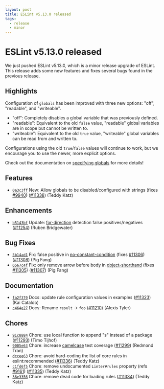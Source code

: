 ```yaml
---
layout: post
title: ESLint v5.13.0 released
tags:
  - release
  - minor
---
```

# ESLint v5.13.0 released

We just pushed ESLint v5.13.0, which is a minor release upgrade of ESLint. This release adds some new features and fixes several bugs found in the previous release.

## Highlights

Configuration of `globals` has been improved with three new options: "off", "readable", and "writeable".

- "off": Completely disables a global variable that was previously defined.
- "readable": Equivalent to the old `false` value, "readable" global variables are in scope but cannot be written to.
- "writeable": Equivalent to the old `true` value, "writeable" global variables can be read from and written to.

Configurations using the old `true`/`false` values will continue to work, but we encourage you to use the newer, more explicit options.

Check out the documentation on [specifying globals](https://eslint.org/docs/user-guide/configuring#specifying-globals) for more details!




## Features


* [`0a3c3ff`](https://github.com/eslint/eslint/commit/0a3c3ff1d91e8f39943efc4a7d2bf6927d68d37e) New: Allow globals to be disabled/configured with strings (fixes [#9940](https://github.com/eslint/eslint/issues/9940)) ([#11338](https://github.com/eslint/eslint/issues/11338)) (Teddy Katz)




## Enhancements


* [`b5143bf`](https://github.com/eslint/eslint/commit/b5143bfc09e53d8da8f63421ade093b7593f4f51) Update: [for-direction](/docs/rules/for-direction) detection false positives/negatives ([#11254](https://github.com/eslint/eslint/issues/11254)) (Ruben Bridgewater)




## Bug Fixes


* [`5b14ad1`](https://github.com/eslint/eslint/commit/5b14ad1003c7df9a37621dea55c6d6d0484adc05) Fix: false positive in [no-constant-condition](/docs/rules/no-constant-condition) (fixes [#11306](https://github.com/eslint/eslint/issues/11306)) ([#11308](https://github.com/eslint/eslint/issues/11308)) (Pig Fang)
* [`6567c4f`](https://github.com/eslint/eslint/commit/6567c4f6665df85c3347388b29d8193cc8208d63) Fix: only remove arrow before body in [object-shorthand](/docs/rules/object-shorthand) (fixes [#11305](https://github.com/eslint/eslint/issues/11305)) ([#11307](https://github.com/eslint/eslint/issues/11307)) (Pig Fang)




## Documentation


* [`fa2f370`](https://github.com/eslint/eslint/commit/fa2f370affa4814dbdda278f9859d0172d4b7aa2) Docs: update rule configuration values in examples ([#11323](https://github.com/eslint/eslint/issues/11323)) (Kai Cataldo)
* [`c464e27`](https://github.com/eslint/eslint/commit/c464e2744ec76e7e9c6c5af0f6162c92187f1ece) Docs: Rename `result` -> `foo` ([#11210](https://github.com/eslint/eslint/issues/11210)) (Alexis Tyler)








## Chores


* [`91c8884`](https://github.com/eslint/eslint/commit/91c8884971f5e57f5f7490d8daf92c4a9a489836) Chore: use local function to append "s" instead of a package ([#11293](https://github.com/eslint/eslint/issues/11293)) (Timo Tijhof)
* [`9005e63`](https://github.com/eslint/eslint/commit/9005e632d13476880c55f7e3c8a6e450762a5171) Chore: increase [camelcase](/docs/rules/camelcase) test coverage ([#11299](https://github.com/eslint/eslint/issues/11299)) (Redmond Tran)
* [`dccee63`](https://github.com/eslint/eslint/commit/dccee63cf41234180c71bf0fe01b165c9078fc69) Chore: avoid hard-coding the list of core rules in eslint:recommended ([#11336](https://github.com/eslint/eslint/issues/11336)) (Teddy Katz)
* [`c1fd6f5`](https://github.com/eslint/eslint/commit/c1fd6f54d92efe615bcae529006221e122dbe9e6) Chore: remove undocumented `Linter#rules` property (refs [#9161](https://github.com/eslint/eslint/issues/9161)) ([#11335](https://github.com/eslint/eslint/issues/11335)) (Teddy Katz)
* [`36e3356`](https://github.com/eslint/eslint/commit/36e335681d61cbe3c83b653b7cc5f95730f1d86e) Chore: remove dead code for loading rules ([#11334](https://github.com/eslint/eslint/issues/11334)) (Teddy Katz)
